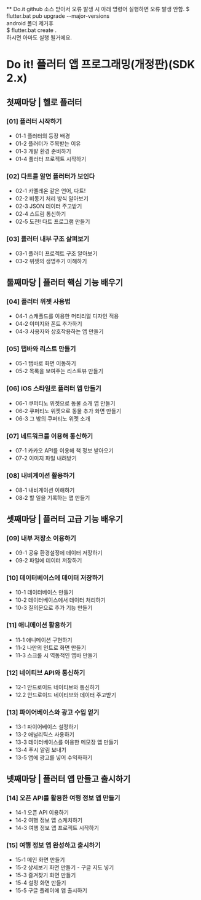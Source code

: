 ** Do.it github 소스 받아서 오류 발생 시 아래 명령어 실행하면 오류 발생 안함.
$ flutter.bat pub upgrade --major-versions    
android 폴더 제거후    
$ flutter.bat create .    
하시면 아마도 실행 될거에요.    


# Do it! 플러터 앱 프로그래밍(개정판)(SDK 2.x)

## 첫째마당 | 헬로 플러터

### [01] 플러터 시작하기
 - 01-1 플러터의 등장 배경
 - 01-2 플러터가 주목받는 이유
 - 01-3 개발 환경 준비하기
 - 01-4 플러터 프로젝트 시작하기

### [02] 다트를 알면 플러터가 보인다
 - 02-1 카멜레온 같은 언어, 다트!
 - 02-2 비동기 처리 방식 알아보기
 - 02-3 JSON 데이터 주고받기
 - 02-4 스트림 통신하기
 - 02-5 도전! 다트 프로그램 만들기

### [03] 플러터 내부 구조 살펴보기
 - 03-1 플러터 프로젝트 구조 알아보기
 - 03-2 위젯의 생명주기 이해하기


## 둘째마당 | 플러터 핵심 기능 배우기

### [04] 플러터 위젯 사용법
 - 04-1 스캐폴드를 이용한 머티리얼 디자인 적용
 - 04-2 이미지와 폰트 추가하기
 - 04-3 사용자와 상호작용하는 앱 만들기

### [05] 탭바와 리스트 만들기
 - 05-1 탭바로 화면 이동하기
 - 05-2 목록을 보여주는 리스트뷰 만들기

### [06] iOS 스타일로 플러터 앱 만들기
 - 06-1 쿠퍼티노 위젯으로 동물 소개 앱 만들기
 - 06-2 쿠퍼티노 위젯으로 동물 추가 화면 만들기
 - 06-3 그 밖의 쿠퍼티노 위젯 소개

### [07] 네트워크를 이용해 통신하기
 - 07-1 카카오 API를 이용해 책 정보 받아오기
 - 07-2 이미지 파일 내려받기

### [08] 내비게이션 활용하기
 - 08-1 내비게이션 이해하기
 - 08-2 할 일을 기록하는 앱 만들기


## 셋째마당 | 플러터 고급 기능 배우기

### [09] 내부 저장소 이용하기
 - 09-1 공유 환경설정에 데이터 저장하기
 - 09-2 파일에 데이터 저장하기

### [10] 데이터베이스에 데이터 저장하기
 - 10-1 데이터베이스 만들기
 - 10-2 데이터베이스에서 데이터 처리하기
 - 10-3 질의문으로 추가 기능 만들기

### [11] 애니메이션 활용하기
 - 11-1 애니메이션 구현하기
 - 11-2 나만의 인트로 화면 만들기
 - 11-3 스크롤 시 역동적인 앱바 만들기

### [12] 네이티브 API와 통신하기
 - 12-1 안드로이드 네이티브와 통신하기
 - 12.2 안드로이드 네이티브와 데이터 주고받기

### [13] 파이어베이스와 광고 수입 얻기
 - 13-1 파이어베이스 설정하기
 - 13-2 애널리틱스 사용하기
 - 13-3 데이터베이스를 이용한 메모장 앱 만들기
 - 13-4 푸시 알림 보내기
 - 13-5 앱에 광고를 넣어 수익화하기


## 넷째마당 | 플러터 앱 만들고 출시하기

### [14] 오픈 API를 활용한 여행 정보 앱 만들기
 - 14-1 오픈 API 이용하기
 - 14-2 여행 정보 앱 스케치하기
 - 14-3 여행 정보 앱 프로젝트 시작하기

### [15] 여행 정보 앱 완성하고 출시하기
 - 15-1 메인 화면 만들기
 - 15-2 상세보기 화면 만들기 - 구글 지도 넣기
 - 15-3 즐겨찾기 화면 만들기
 - 15-4 설정 화면 만들기
 - 15-5 구글 플레이에 앱 출시하기